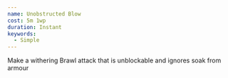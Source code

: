 ```yaml
---
name: Unobstructed Blow
cost: 5m 1wp
duration: Instant
keywords:
  - Simple
---
```


Make a withering Brawl attack that is unblockable and ignores soak from armour
